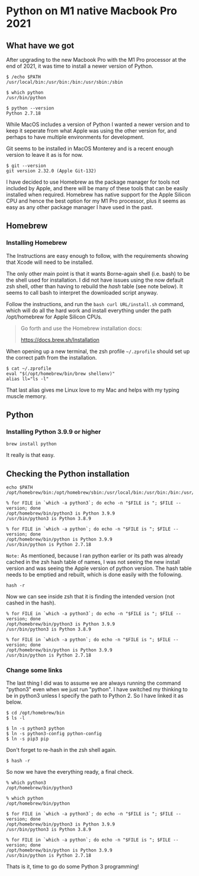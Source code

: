 # Python on M1 native Macbook Pro 2021


## What have we got

After upgrading to the new Macbook Pro with the M1 Pro processor at the end of 2021, it was time to install a newer version of Python.

```Shell
$ /echo $PATH
/usr/local/bin:/usr/bin:/bin:/usr/sbin:/sbin

$ which python
/usr/bin/python

$ python --version
Python 2.7.18
```


While MacOS includes a version of Python I wanted a newer version and to keep it seperate from what Apple was using the other version for, and perhaps to have multiple environments for development. 

Git seems to be installed in MacOS Monterey and is a recent enough version to leave it as is for now.

```Shell
$ git --version
git version 2.32.0 (Apple Git-132)
```

I have decided to use Homebrew as the package manager for tools not included by Apple, and there will be many of these tools that can be easily installed when required.  Homebrew has native support for the Apple Silicon CPU and hence the best option for my M1 Pro processor, plus it seems as easy as any other package manager I have used in the past.

## Homebrew
### Installing Homebrew

The Instructions are easy enough to follow, with the requirements showing that Xcode will need to be installed. 

The only other main point is that it wants Borne-again shell (i.e. bash) to be the shell used for installation.  I did not have issues using the now default zsh shell, other than having to rebuild the *hash* table (see note below). It seems to call bash to interpret the downloaded script anyway.

Follow the instructions, and run the `bash curl URL/install.sh` command, which will do all the hard work and install everything under the path /opt/homebrew for Apple Silicon CPUs.

> Go forth and use the Homebrew installation docs:
>
> https://docs.brew.sh/Installation

When opening up a new terminal, the zsh profile `~/.zprofile` should set up the correct path from the installation.

```Shell
$ cat ~/.zprofile
eval "$(/opt/homebrew/bin/brew shellenv)"
alias ll="ls -l"
```

That last alias gives me Linux love to my Mac and helps with my typing muscle memory.

## Python
### Installing Python 3.9.9 or higher

```Shell
brew install python
```

It really is that easy.


## Checking the Python installation

```Shell
echo $PATH
/opt/homebrew/bin:/opt/homebrew/sbin:/usr/local/bin:/usr/bin:/bin:/usr/sbin:/sbin

% for FILE in `which -a python3`; do echo -n "$FILE is "; $FILE --version; done
/opt/homebrew/bin/python3 is Python 3.9.9
/usr/bin/python3 is Python 3.8.9

% for FILE in `which -a python`; do echo -n "$FILE is "; $FILE --version; done
/opt/homebrew/bin/python is Python 3.9.9
/usr/bin/python is Python 2.7.18
```

`Note:`  As mentioned, because I ran python earlier or its path was already cached in the zsh hash table of names, I was not seeing the new install version and was seeing the Apple version of python version.  The hash table needs to be emptied and rebuilt, which is done easily with the following.

```Shell
hash -r
```

Now we can see inside zsh that it is finding the intended version (not cashed in the hash).
```Shell
% for FILE in `which -a python3`; do echo -n "$FILE is "; $FILE --version; done
/opt/homebrew/bin/python3 is Python 3.9.9
/usr/bin/python3 is Python 3.8.9

% for FILE in `which -a python`; do echo -n "$FILE is "; $FILE --version; done
/opt/homebrew/bin/python is Python 3.9.9
/usr/bin/python is Python 2.7.18
```

### Change some links

The last thing I did was to assume we are always running the command "python3" even when we just run "python".  I have switched my thinking to be in python3 unless I specify the path to Python 2.  So I have linked it as below.

```Shell
$ cd /opt/homebrew/bin
$ ls -l

$ ln -s python3 python
$ ln -s python3-config python-config
$ ln -s pip3 pip
```

Don't forget to re-hash in the zsh shell again. 
```Shell
$ hash -r
```

So now we have the everything ready, a final check.

```Shell
% which python3
/opt/homebrew/bin/python3

% which python 
/opt/homebrew/bin/python

$ for FILE in `which -a python3`; do echo -n "$FILE is "; $FILE --version; done
/opt/homebrew/bin/python3 is Python 3.9.9
/usr/bin/python3 is Python 3.8.9

% for FILE in `which -a python`; do echo -n "$FILE is "; $FILE --version; done 
/opt/homebrew/bin/python is Python 3.9.9
/usr/bin/python is Python 2.7.18
```

Thats is it, time to go do some Python 3 programming!


